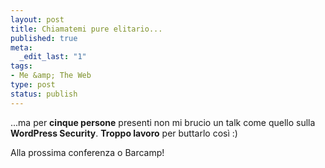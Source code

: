```yaml
--- 
layout: post
title: Chiamatemi pure elitario...
published: true
meta: 
  _edit_last: "1"
tags: 
- Me &amp; The Web
type: post
status: publish
---
```

...ma per **cinque persone** presenti non mi brucio un talk come quello sulla **WordPress Security**. **Troppo lavoro** per buttarlo così :)  
  
Alla prossima conferenza o Barcamp! 
